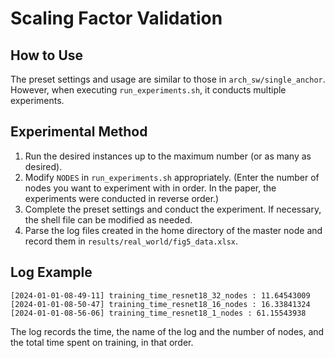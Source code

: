 # Scaling Factor Validation

## How to Use
The preset settings and usage are similar to those in `arch_sw/single_anchor`.
However, when executing `run_experiments.sh`, it conducts multiple experiments.

## Experimental Method
1. Run the desired instances up to the maximum number (or as many as desired).
2. Modify `NODES` in `run_experiments.sh` appropriately. (Enter the number of nodes you want to experiment with in order. In the paper, the experiments were conducted in reverse order.)
3. Complete the preset settings and conduct the experiment. If necessary, the shell file can be modified as needed.
4. Parse the log files created in the home directory of the master node and record them in `results/real_world/fig5_data.xlsx`.

## Log Example
```
[2024-01-01-08-49-11] training_time_resnet18_32_nodes : 11.64543009
[2024-01-01-08-50-47] training_time_resnet18_16_nodes : 16.33841324
[2024-01-01-08-56-06] training_time_resnet18_1_nodes : 61.15543938
```
The log records the time, the name of the log and the number of nodes, and the total time spent on training, in that order.